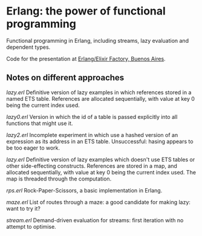 # Erlang: the power of functional programming
Functional programming in Erlang, including streams, lazy evaluation and dependent types.

Code for the presentation at [Erlang/Elixir Factory, Buenos Aires](http://www.erlang-factory.com/eflba2017).

## Notes on different approaches

*lazy.erl* Definitive version of lazy examples in which references stored in a named ETS table. 
References are allocated sequentially, with value at key 0 being the current index used.

*lazy0.erl* Version in which the id of a table is passed explicitly into all functions that might use it.

*lazy2.erl* Incomplete experiment in which use a hashed version of an expression as its address in an ETS table. Unsuccessful: hasing appears to be too eager to work.

*lazy.erl* Definitive version of lazy examples which doesn't use ETS tables or other side-effecting constructs. References are stored in a map, and allocated sequentially, with value at key 0 being the current index used. The map is threaded through the computation.

*rps.erl* Rock-Paper-Scissors, a basic implementation in Erlang.

*maze.erl* List of routes through a maze: a good candidate for making lazy: want to try it?

*stream.erl* Demand-driven evaluation for streams: first iteration with no attempt to optimise.

